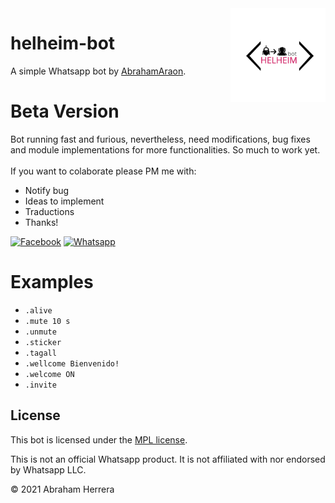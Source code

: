 <img align="right" src="/logo.png" width="" height="150em" />

# helheim-bot
A simple Whatsapp bot by [AbrahamAraon](https://github.com/abrahamaraon).

# Beta Version

Bot running fast and furious, nevertheless, need modifications, bug fixes and module implementations for more functionalities. So much to work yet.
<br />
<br />
If you want to colaborate please PM me with:

* Notify bug
* Ideas to implement
* Traductions
* Thanks!

[![Facebook](https://img.shields.io/badge/social-Facebook-blue)](https://www.facebook.com/groups/helheim.bot)
[![Whatsapp](https://img.shields.io/badge/social-Whatsapp-green)](https://chat.whatsapp.com/FYYJu2HYxLYLPxFWz01LVA)

# Examples

 - `.alive`
 - `.mute 10 s`
 - `.unmute`
 - `.sticker`
 - `.tagall`
 - `.wellcome Bienvenido!`
 - `.welcome ON`
 - `.invite`

## License

This bot is licensed under the [MPL license](https://www.mozilla.org/en-US/MPL/2.0/).

This is not an official Whatsapp product. It is not affiliated with nor endorsed by Whatsapp LLC.

© 2021 Abraham Herrera
